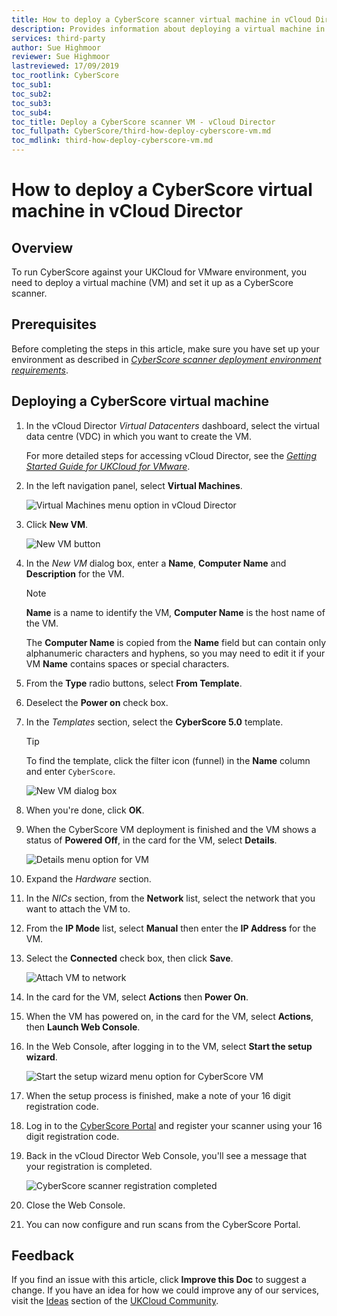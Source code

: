 ```yaml
---
title: How to deploy a CyberScore scanner virtual machine in vCloud Director | UKCloud Ltd
description: Provides information about deploying a virtual machine in vCloud Director for performing CyberScore scans in your UKCloud for VMware environment
services: third-party
author: Sue Highmoor
reviewer: Sue Highmoor
lastreviewed: 17/09/2019
toc_rootlink: CyberScore
toc_sub1: 
toc_sub2:
toc_sub3:
toc_sub4:
toc_title: Deploy a CyberScore scanner VM - vCloud Director
toc_fullpath: CyberScore/third-how-deploy-cyberscore-vm.md
toc_mdlink: third-how-deploy-cyberscore-vm.md
---
```


# How to deploy a CyberScore virtual machine in vCloud Director

## Overview

To run CyberScore against your UKCloud for VMware environment, you need to deploy a virtual machine (VM) and set it up as a CyberScore scanner.

## Prerequisites

Before completing the steps in this article, make sure you have set up your environment as described in [*CyberScore scanner deployment environment requirements*](third-ref-cyberscore-prereqs.md).

## Deploying a CyberScore virtual machine

1. In the vCloud Director *Virtual Datacenters* dashboard, select the virtual data centre (VDC) in which you want to create the VM.

    For more detailed steps for accessing vCloud Director, see the [*Getting Started Guide for UKCloud for VMware*](../vmware/vmw-gs.md).

2. In the left navigation panel, select **Virtual Machines**.

    ![Virtual Machines menu option in vCloud Director](images/vmw-vcd-tab-vms.png)

3. Click **New VM**.

    ![New VM button](images/third-cyberscore-btn-new-vm.png)

4. In the *New VM* dialog box, enter a **Name**, **Computer Name** and **Description** for the VM.

    > [!NOTE]
    > **Name** is a name to identify the VM, **Computer Name** is the host name of the VM.
    >
    > The **Computer Name** is copied from the **Name** field but can contain only alphanumeric characters and hyphens, so you may need to edit it if your VM **Name** contains spaces or special characters.

5. From the **Type** radio buttons, select **From Template**.

6. Deselect the **Power on** check box.

7. In the *Templates* section, select the **CyberScore 5.0** template.

    > [!TIP]
    > To find the template, click the filter icon (funnel) in the **Name** column and enter `CyberScore`.

    ![New VM dialog box](images/third-cyberscore-vm.png)

8. When you're done, click **OK**.

9. When the CyberScore VM deployment is finished and the VM shows a status of **Powered Off**, in the card for the VM, select **Details**.

    ![Details menu option for VM](images/third-cyberscore-vm-details.png)

10. Expand the *Hardware* section.

11. In the *NICs* section, from the **Network** list, select the network that you want to attach the VM to.

12. From the **IP Mode** list, select **Manual** then enter the **IP Address** for the VM.

13. Select the **Connected** check box, then click **Save**.

    ![Attach VM to network](images/third-cyberscore-vm-network.png)

14. In the card for the VM, select **Actions** then **Power On**.

15. When the VM has powered on, in the card for the VM, select **Actions**, then **Launch Web Console**.

16. In the Web Console, after logging in to the VM, select **Start the setup wizard**.

    ![Start the setup wizard menu option for CyberScore VM](images/third-cyberscore-mnu-setup.png)

17. When the setup process is finished, make a note of your 16 digit registration code.

18. Log in to the [CyberScore Portal](https://secure.cyberscore.com) and register your scanner using your 16 digit registration code.

19. Back in the vCloud Director Web Console, you'll see a message that your registration is completed.

    ![CyberScore scanner registration completed](images/third-cyberscore-registration-complete.png)

20. Close the Web Console.

21. You can now configure and run scans from the CyberScore Portal.

## Feedback

If you find an issue with this article, click **Improve this Doc** to suggest a change. If you have an idea for how we could improve any of our services, visit the [Ideas](https://community.ukcloud.com/ideas) section of the [UKCloud Community](https://community.ukcloud.com).
